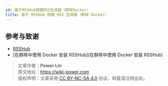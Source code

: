 ```yaml
---
id: 基于RSSHub搭建RSS生成器（群晖Docker）
title: 基于 RSSHub 搭建 RSS 生成器（群晖 Docker）
---
```


## 参考与致谢 

- [RSSHub](https://docs.rsshub.app/)
- [在群晖中使用 Docker 安装 RSSHub](在群晖中使用 Docker 安装 RSSHub)

> 文章作者：**Power Lin**  
> 原文地址：<https://wiki-power.com>  
> 版权声明：文章采用 [CC BY-NC-SA 4.0](https://creativecommons.org/licenses/by/4.0/deed.zh) 协议，转载请注明出处。